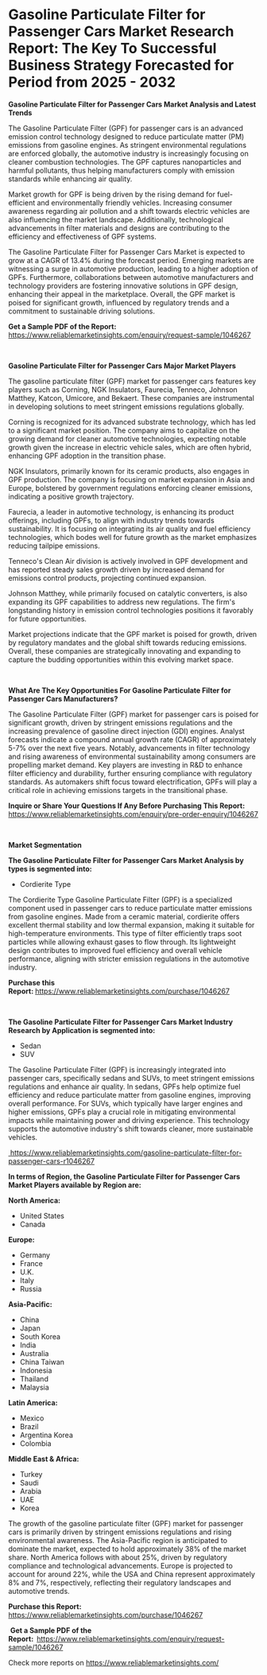 <p><h1>Gasoline Particulate Filter for Passenger Cars Market Research Report: The Key To Successful Business Strategy Forecasted for Period from 2025 - 2032</h1></p><p><strong>Gasoline Particulate Filter for Passenger Cars Market Analysis and Latest Trends</strong></p>
<p><p>The Gasoline Particulate Filter (GPF) for passenger cars is an advanced emission control technology designed to reduce particulate matter (PM) emissions from gasoline engines. As stringent environmental regulations are enforced globally, the automotive industry is increasingly focusing on cleaner combustion technologies. The GPF captures nanoparticles and harmful pollutants, thus helping manufacturers comply with emission standards while enhancing air quality.</p><p>Market growth for GPF is being driven by the rising demand for fuel-efficient and environmentally friendly vehicles. Increasing consumer awareness regarding air pollution and a shift towards electric vehicles are also influencing the market landscape. Additionally, technological advancements in filter materials and designs are contributing to the efficiency and effectiveness of GPF systems.</p><p>The Gasoline Particulate Filter for Passenger Cars Market is expected to grow at a CAGR of 13.4% during the forecast period. Emerging markets are witnessing a surge in automotive production, leading to a higher adoption of GPFs. Furthermore, collaborations between automotive manufacturers and technology providers are fostering innovative solutions in GPF design, enhancing their appeal in the marketplace. Overall, the GPF market is poised for significant growth, influenced by regulatory trends and a commitment to sustainable driving solutions.</p></p>
<p><strong>Get a Sample PDF of the Report:&nbsp;</strong> <a href="https://www.reliablemarketinsights.com/enquiry/request-sample/1046267?utm_campaign=3033&utm_medium=2&utm_source=Github&utm_content=ia&utm_term=22032025&utm_id=gasoline-particulate-filter-for-passenger-cars">https://www.reliablemarketinsights.com/enquiry/request-sample/1046267</a></p>
<p>&nbsp;</p>
<p><strong>Gasoline Particulate Filter for Passenger Cars Major Market Players</strong></p>
<p><p>The gasoline particulate filter (GPF) market for passenger cars features key players such as Corning, NGK Insulators, Faurecia, Tenneco, Johnson Matthey, Katcon, Umicore, and Bekaert. These companies are instrumental in developing solutions to meet stringent emissions regulations globally.</p><p>Corning is recognized for its advanced substrate technology, which has led to a significant market position. The company aims to capitalize on the growing demand for cleaner automotive technologies, expecting notable growth given the increase in electric vehicle sales, which are often hybrid, enhancing GPF adoption in the transition phase.</p><p>NGK Insulators, primarily known for its ceramic products, also engages in GPF production. The company is focusing on market expansion in Asia and Europe, bolstered by government regulations enforcing cleaner emissions, indicating a positive growth trajectory.</p><p>Faurecia, a leader in automotive technology, is enhancing its product offerings, including GPFs, to align with industry trends towards sustainability. It is focusing on integrating its air quality and fuel efficiency technologies, which bodes well for future growth as the market emphasizes reducing tailpipe emissions.</p><p>Tenneco's Clean Air division is actively involved in GPF development and has reported steady sales growth driven by increased demand for emissions control products, projecting continued expansion.</p><p>Johnson Matthey, while primarily focused on catalytic converters, is also expanding its GPF capabilities to address new regulations. The firm's longstanding history in emission control technologies positions it favorably for future opportunities.</p><p>Market projections indicate that the GPF market is poised for growth, driven by regulatory mandates and the global shift towards reducing emissions. Overall, these companies are strategically innovating and expanding to capture the budding opportunities within this evolving market space.</p></p>
<p>&nbsp;</p>
<p><strong>What Are The Key Opportunities For Gasoline Particulate Filter for Passenger Cars Manufacturers?</strong></p>
<p><p>The Gasoline Particulate Filter (GPF) market for passenger cars is poised for significant growth, driven by stringent emissions regulations and the increasing prevalence of gasoline direct injection (GDI) engines. Analyst forecasts indicate a compound annual growth rate (CAGR) of approximately 5-7% over the next five years. Notably, advancements in filter technology and rising awareness of environmental sustainability among consumers are propelling market demand. Key players are investing in R&D to enhance filter efficiency and durability, further ensuring compliance with regulatory standards. As automakers shift focus toward electrification, GPFs will play a critical role in achieving emissions targets in the transitional phase.</p></p>
<p><strong>Inquire or Share Your Questions If Any Before Purchasing This Report:</strong> <a href="https://www.reliablemarketinsights.com/enquiry/pre-order-enquiry/1046267?utm_campaign=3033&utm_medium=2&utm_source=Github&utm_content=ia&utm_term=22032025&utm_id=gasoline-particulate-filter-for-passenger-cars">https://www.reliablemarketinsights.com/enquiry/pre-order-enquiry/1046267</a></p>
<p>&nbsp;</p>
<p><strong>Market Segmentation</strong></p>
<p><strong>The Gasoline Particulate Filter for Passenger Cars Market Analysis by types is segmented into:</strong></p>
<p><ul><li>Cordierite Type</li></ul></p>
<p><p>The Cordierite Type Gasoline Particulate Filter (GPF) is a specialized component used in passenger cars to reduce particulate matter emissions from gasoline engines. Made from a ceramic material, cordierite offers excellent thermal stability and low thermal expansion, making it suitable for high-temperature environments. This type of filter efficiently traps soot particles while allowing exhaust gases to flow through. Its lightweight design contributes to improved fuel efficiency and overall vehicle performance, aligning with stricter emission regulations in the automotive industry.</p></p>
<p><strong>Purchase this Report:&nbsp;</strong><a href="https://www.reliablemarketinsights.com/purchase/1046267?utm_campaign=3033&utm_medium=2&utm_source=Github&utm_content=ia&utm_term=22032025&utm_id=gasoline-particulate-filter-for-passenger-cars">https://www.reliablemarketinsights.com/purchase/1046267</a></p>
<p>&nbsp;</p>
<p><strong>The Gasoline Particulate Filter for Passenger Cars Market Industry Research by Application is segmented into:</strong></p>
<p><ul><li>Sedan</li><li>SUV</li></ul></p>
<p><p>The Gasoline Particulate Filter (GPF) is increasingly integrated into passenger cars, specifically sedans and SUVs, to meet stringent emissions regulations and enhance air quality. In sedans, GPFs help optimize fuel efficiency and reduce particulate matter from gasoline engines, improving overall performance. For SUVs, which typically have larger engines and higher emissions, GPFs play a crucial role in mitigating environmental impacts while maintaining power and driving experience. This technology supports the automotive industry's shift towards cleaner, more sustainable vehicles.</p></p>
<p><a href="https://www.reliablemarketinsights.com/gasoline-particulate-filter-for-passenger-cars-r1046267?utm_campaign=3033&utm_medium=2&utm_source=Github&utm_content=ia&utm_term=22032025&utm_id=gasoline-particulate-filter-for-passenger-cars">&nbsp;https://www.reliablemarketinsights.com/gasoline-particulate-filter-for-passenger-cars-r1046267</a></p>
<p><strong>In terms of Region, the Gasoline Particulate Filter for Passenger Cars Market Players available by Region are:</strong></p>
<p>
    <p> <strong> North America: </strong>
        <ul>
            <li>United States</li>
            <li>Canada</li>
        </ul>
        </p> 
    <p> <strong> Europe: </strong>
        <ul>
            <li>Germany</li>
            <li>France</li>
            <li>U.K.</li>
            <li>Italy</li>
            <li>Russia</li>
        </ul>
        </p> 
    <p> <strong> Asia-Pacific: </strong>
        <ul>
            <li>China</li>
            <li>Japan</li>
            <li>South Korea</li>
            <li>India</li>
            <li>Australia</li>
            <li>China Taiwan</li>
            <li>Indonesia</li>
            <li>Thailand</li>
            <li>Malaysia</li>
        </ul>
        </p> 
    <p> <strong> Latin America: </strong>
        <ul>
            <li>Mexico</li>
            <li>Brazil</li>
            <li>Argentina Korea</li>
            <li>Colombia</li>
        </ul>
        </p> 
    <p> <strong> Middle East & Africa: </strong>
        <ul>
            <li>Turkey</li>
            <li>Saudi</li>
            <li>Arabia</li>
            <li>UAE</li>
            <li>Korea</li>
        </ul>
    </p>
    </p>
<p><p>The growth of the gasoline particulate filter (GPF) market for passenger cars is primarily driven by stringent emissions regulations and rising environmental awareness. The Asia-Pacific region is anticipated to dominate the market, expected to hold approximately 38% of the market share. North America follows with about 25%, driven by regulatory compliance and technological advancements. Europe is projected to account for around 22%, while the USA and China represent approximately 8% and 7%, respectively, reflecting their regulatory landscapes and automotive trends.</p></p>
<p><strong>Purchase this Report: </strong><a href="https://www.reliablemarketinsights.com/purchase/1046267?utm_campaign=3033&utm_medium=2&utm_source=Github&utm_content=ia&utm_term=22032025&utm_id=gasoline-particulate-filter-for-passenger-cars">https://www.reliablemarketinsights.com/purchase/1046267</a></p>
<p>&nbsp;<strong>Get a Sample PDF of the Report:&nbsp;&nbsp;</strong><a href="https://www.reliablemarketinsights.com/enquiry/request-sample/1046267?utm_campaign=3033&utm_medium=2&utm_source=Github&utm_content=ia&utm_term=22032025&utm_id=gasoline-particulate-filter-for-passenger-cars">https://www.reliablemarketinsights.com/enquiry/request-sample/1046267</a></p>
<p><strong></strong></p>
<p>Check more reports on <a href="https://www.reliablemarketinsights.com/?utm_campaign=3033&utm_medium=2&utm_source=Github&utm_content=ia&utm_term=22032025&utm_id=gasoline-particulate-filter-for-passenger-cars">https://www.reliablemarketinsights.com/</a></p>